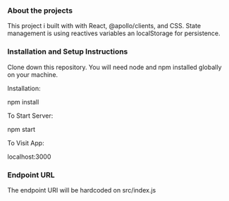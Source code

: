 ### About the projects

This project i built with with React, @apollo/clients, and CSS.
State management is using reactives variables an localStorage for persistence.

### Installation and Setup Instructions
Clone down this repository. You will need node and npm installed globally on your machine.

Installation:

npm install

To Start Server:

npm start

To Visit App:

localhost:3000

### Endpoint URL

The endpoint URI will be hardcoded on src/index.js
